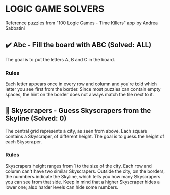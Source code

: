 # LOGIC GAME SOLVERS

Reference puzzles from "100 Logic Games - Time Killers" app by Andrea Sabbatini

## :heavy_check_mark: Abc - Fill the board with ABC (Solved: ALL)

The goal is to put the letters A, B and C in the board. 

### Rules

Each letter appears once in every row and column and you're told which letter you see first from the border.
Since most puzzles can contain empty spaces, the hint on the border does not always match the tile next to it.

## :thought_balloon: Skyscrapers - Guess Skyscrapers from the Skyline (Solved: 0)

The central grid represents a city, as seen from above. Each square contains a Skyscraper, of different height.
The goal is to guess the height of each Skyscraper.

### Rules

Skyscrapers height ranges from 1 to the size of the city. Each row and column can't have two similar Skyscrapers.
Outside the city, on the borders, the nunmbers indicate the Skyline, which tells you how many Skyscrapers you can see from that side.
Keep in mind that a higher Skyscraper hides a lower one; also harder levels can hide some numbers.

